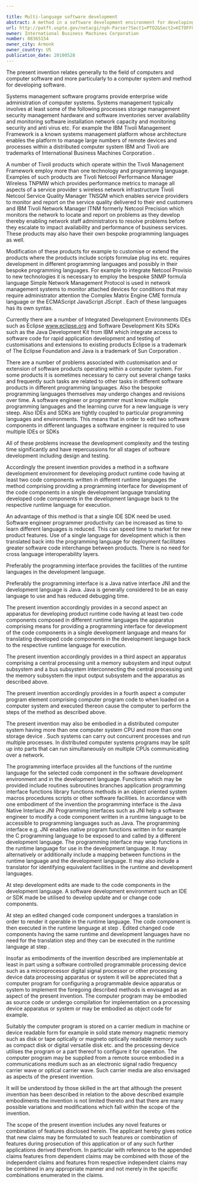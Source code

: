 ```yaml
---

title: Multi-language software development
abstract: A method in a software development environment for developing product runtime code having at least two code components written in different runtime languages, the method comprising: providing a programming interface for development of the code components in a single development language: translating developed code components in the development language back to the respective runtime language for execution.
url: http://patft.uspto.gov/netacgi/nph-Parser?Sect1=PTO2&Sect2=HITOFF&p=1&u=%2Fnetahtml%2FPTO%2Fsearch-adv.htm&r=1&f=G&l=50&d=PALL&S1=08365154&OS=08365154&RS=08365154
owner: International Business Machines Corporation
number: 08365154
owner_city: Armonk
owner_country: US
publication_date: 20100528
---
```

The present invention relates generally to the field of computers and computer software and more particularly to a computer system and method for developing software.

Systems management software programs provide enterprise wide administration of computer systems. Systems management typically involves at least some of the following processes storage management security management hardware and software inventories server availability and monitoring software installation network capacity and monitoring security and anti virus etc. For example the IBM Tivoli Management Framework is a known systems management platform whose architecture enables the platform to manage large numbers of remote devices and processes within a distributed computer system IBM and Tivoli are trademarks of International Business Machines Corporation .

A number of Tivoli products which operate within the Tivoli Management Framework employ more than one technology and programming language. Examples of such products are Tivoli Netcool Performance Manager Wireless TNPMW which provides performance metrics to manage all aspects of a service provider s wireless network infrastructure Tivoli Netcool Service Quality Manager TNSQM which enables service providers to monitor and report on the service quality delivered to their end customers and IBM Tivoli Network Manager ITNM formerly Netcool Precision which monitors the network to locate and report on problems as they develop thereby enabling network staff administrators to resolve problems before they escalate to impact availability and performance of business services. These products may also have their own bespoke programming languages as well.

Modification of these products for example to customise or extend the products where the products include scripts formulae plug ins etc. requires development in different programming languages and possibly in their bespoke programming languages. For example to integrate Netcool Provisio to new technologies it is necessary to employ the bespoke SNMP formula language Simple Network Management Protocol is used in network management systems to monitor attached devices for conditions that may require administrator attention the Complex Matrix Engine CME formula language or the ECMAScript JavaScript JScript . Each of these languages has its own syntax.

Currently there are a number of Integrated Development Environments IDEs such as Eclipse www.eclipse.org and Software Development Kits SDKs such as the Java Development Kit from IBM which integrate access to software code for rapid application development and testing of customisations and extensions to existing products Eclipse is a trademark of The Eclipse Foundation and Java is a trademark of Sun Corporation .

There are a number of problems associated with customisation and or extension of software products operating within a computer system. For some products it is sometimes necessary to carry out several change tasks and frequently such tasks are related to other tasks in different software products in different programming languages. Also the bespoke programming languages themselves may undergo changes and revisions over time. A software engineer or programmer must know multiple programming languages and the learning curve for a new language is very steep. Also IDEs and SDKs are tightly coupled to particular programming languages and environments. This means that in order to edit two software components in different languages a software engineer is required to use multiple IDEs or SDKs

All of these problems increase the development complexity and the testing time significantly and have repercussions for all stages of software development including design and testing.

Accordingly the present invention provides a method in a software development environment for developing product runtime code having at least two code components written in different runtime languages the method comprising providing a programming interface for development of the code components in a single development language translating developed code components in the development language back to the respective runtime language for execution.

An advantage of this method is that a single IDE SDK need be used. Software engineer programmer productivity can be increased as time to learn different languages is reduced. This can speed time to market for new product features. Use of a single language for development which is then translated back into the programming language for deployment facilitates greater software code interchange between products. There is no need for cross language interoperability layers.

Preferably the programming interface provides the facilities of the runtime languages in the development language.

Preferably the programming interface is a Java native interface JNI and the development language is Java. Java is generally considered to be an easy language to use and has reduced debugging time.

The present invention accordingly provides in a second aspect an apparatus for developing product runtime code having at least two code components composed in different runtime languages the apparatus comprising means for providing a programming interface for development of the code components in a single development language and means for translating developed code components in the development language back to the respective runtime language for execution.

The present invention accordingly provides in a third aspect an apparatus comprising a central processing unit a memory subsystem and input output subsystem and a bus subsystem interconnecting the central processing unit the memory subsystem the input output subsystem and the apparatus as described above.

The present invention accordingly provides in a fourth aspect a computer program element comprising computer program code to when loaded on a computer system and executed thereon cause the computer to perform the steps of the method as described above.

The present invention may also be embodied in a distributed computer system having more than one computer system CPU and more than one storage device . Such systems can carry out concurrent processes and run multiple processes. In distributed computer systems programs may be split up into parts that can run simultaneously on multiple CPUs communicating over a network.

The programming interface provides all the functions of the runtime language for the selected code component in the software development environment and in the development language. Functions which may be provided include routines subroutines branches application programming interface functions library functions methods in an object oriented system macros procedures scripts or other software facilities. In accordance with one embodiment of the invention the programming interface is the Java Native Interlace JNI Programming interfaces such as JNI help a software engineer to modify a code component written in a runtime language to be accessible to programming languages such as Java. The programming interface e.g. JNI enables native program functions written in for example the C programming language to be exposed to and called by a different development language. The programming interface may wrap functions in the runtime language for use in the development language. It may alternatively or additionally include a mapping between functions in the runtime language and the development language. It may also include a translator for identifying equivalent facilities in the runtime and development languages.

At step development edits are made to the code components in the development language. A software development environment such an IDE or SDK made be utilised to develop update and or change code components.

At step an edited changed code component undergoes a translation in order to render it operable in the runtime language. The code component is then executed in the runtime language at step . Edited changed code components having the same runtime and development languages have no need for the translation step and they can be executed in the runtime language at step .

Insofar as embodiments of the invention described are implementable at least in part using a software controlled programmable processing device such as a microprocessor digital signal processor or other processing device data processing apparatus or system it will be appreciated that a computer program for configuring a programmable device apparatus or system to implement the foregoing described methods is envisaged as an aspect of the present invention. The computer program may be embodied as source code or undergo compilation for implementation on a processing device apparatus or system or may be embodied as object code for example.

Suitably the computer program is stored on a carrier medium in machine or device readable form for example in solid state memory magnetic memory such as disk or tape optically or magneto optically readable memory such as compact disk or digital versatile disk etc. and the processing device utilises the program or a part thereof to configure it for operation. The computer program may be supplied from a remote source embodied in a communications medium such as an electronic signal radio frequency carrier wave or optical carrier wave. Such carrier media are also envisaged as aspects of the present invention.

It will be understood by those skilled in the art that although the present invention has been described in relation to the above described example embodiments the invention is not limited thereto and that there are many possible variations and modifications which fall within the scope of the invention.

The scope of the present invention includes any novel features or combination of features disclosed herein. The applicant hereby gives notice that new claims may be formulated to such features or combination of features during prosecution of this application or of any such further applications derived therefrom. In particular with reference to the appended claims features from dependent claims may be combined with those of the independent claims and features from respective independent claims may be combined in any appropriate manner and not merely in the specific combinations enumerated in the claims.


